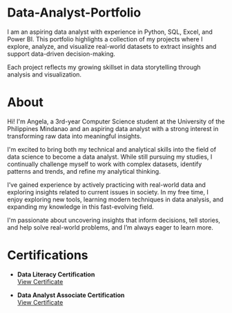 # Data-Analyst-Portfolio
I am an aspiring data analyst with experience in Python, SQL, Excel, and Power BI. This portfolio highlights a collection of my projects where I explore, analyze, and visualize real-world datasets to extract insights and support data-driven decision-making.

Each project reflects my growing skillset in data storytelling through analysis and visualization.
#
# About
Hi! I'm Angela, a 3rd-year Computer Science student at the University of the Philippines Mindanao and an aspiring data analyst with a strong interest in transforming raw data into meaningful insights.

I'm excited to bring both my technical and analytical skills into the field of data science to become a data analyst. While still pursuing my studies, I continually challenge myself to work with complex datasets, identify patterns and trends, and refine my analytical thinking.

I’ve gained experience by actively practicing with real-world data and exploring insights related to current issues in society. In my free time, I enjoy exploring new tools, learning modern techniques in data analysis, and expanding my knowledge in this fast-evolving field.

I'm passionate about uncovering insights that inform decisions, tell stories, and help solve real-world problems, and I’m always eager to learn more.
#
# Certifications
- **Data Literacy Certification**  
  [View Certificate](https://drive.google.com/file/d/1pRzPUkxc_uGF-mM-VS8KVYhYMUD8Xqth/view?usp=sharing)  

- **Data Analyst Associate Certification**  
  [View Certificate](https://drive.google.com/file/d/1GvWRHOzZm9s2koU6ZSrB4oaIza0fgJqQ/view?usp=sharing)  
